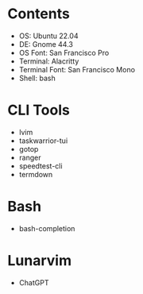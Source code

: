 # Contents
- OS: Ubuntu 22.04
- DE: Gnome 44.3
- OS Font: San Francisco Pro
- Terminal: Alacritty
- Terminal Font: San Francisco Mono
- Shell: bash


# CLI Tools
- lvim
- taskwarrior-tui
- gotop
- ranger
- speedtest-cli
- termdown

# Bash

- bash-completion

# Lunarvim

- ChatGPT
